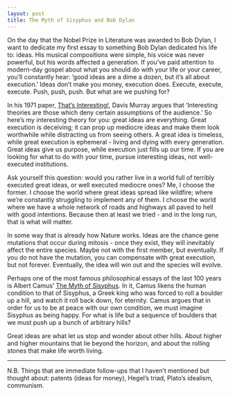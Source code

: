 ```yaml
---
layout: post
title: The Myth of Sisyphus and Bob Dylan
---
```


On the day that the Nobel Prize in Literature was awarded to Bob Dylan, I want to dedicate my first essay to something Bob Dylan dedicated his life to: ideas. His musical compositions were simple, his voice was never powerful, but his words affected a generation. If you’ve paid attention to modern-day gospel about what you should do with your life or your career, you’ll constantly hear: ‘good ideas are a dime a dozen, but it’s all about execution.’  Ideas don’t make you money, execution does. Execute, execute, execute. Push, push, push. But what are we pushing for? 

In his 1971 paper, <a href="https://proseminarcrossnationalstudies.files.wordpress.com/2009/11/thatsinteresting_1971.pdf">That’s Interesting!</a>, Davis Murray argues that ‘Interesting theories are those which deny certain assumptions of the audience.’ So here’s my interesting theory for you: great ideas are everything. Great execution is deceiving; it can prop up mediocre ideas and make them look worthwhile while distracting us from seeing others. A great idea is timeless, while great execution is ephemeral - living and dying with every generation. Great ideas give us purpose, while execution just fills up our time. If you are looking for what to do with your time, pursue interesting ideas, not well-executed institutions. 

Ask yourself this question: would you rather live in a world full of terribly executed great ideas, or well executed mediocre ones? Me, I choose the former. I choose the world where great ideas spread like wildfire; where we’re constantly struggling to implement any of them. I choose the world where we have a whole network of roads and highways all paved to hell with good intentions. Because then at least we tried - and in the long run, that is what will matter.

In some way that is already how Nature works. Ideas are the chance gene mutations that occur during mitosis - once they exist, they will inevitably affect the entire species. Maybe not with the first member, but eventually. If you do not have the mutation, you can compensate with great execution, but not forever. Eventually, the idea will win out and the species will evolve.

Perhaps one of the most famous philosophical essays of the last 100 years is Albert Camus’ <a href="http://dbanach.com/sisyphus.htm">The Myth of Sisyphus</a>. In it, Camus likens the human condition to that of Sisyphus, a Greek king who was forced to roll a boulder up a hill, and watch it roll back down, for eternity. Camus argues that in order for us to be at peace with our own condition, we must imagine Sisyphus as being happy. For what is life but a sequence of boulders that we must push up a bunch of arbitrary hills? 

Great ideas are what let us stop and wonder about other hills. About higher and higher mountains that lie beyond the horizon, and about the rolling stones that make life worth living.


----
N.B. Things that are immediate follow-ups that I haven’t mentioned but thought about: patents (ideas for money), Hegel’s triad, Plato’s idealism, communism.